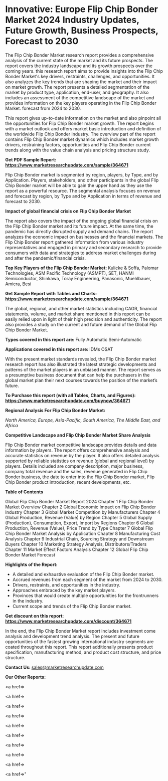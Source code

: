 # Innovative: Europe Flip Chip Bonder Market 2024 Industry Updates, Future Growth, Business Prospects, Forecast to 2030

The Flip Chip Bonder Market research report provides a comprehensive analysis of the current state of the market and its future prospects. The report covers the industry landscape and its growth prospects over the coming years. this research report aims to provide insights into the Flip Chip Bonder Market's key drivers, restraints, challenges, and opportunities. It also analyzes the key trends that are shaping the market and their impact on market growth. The report presents a detailed segmentation of the market by product type, application, end-user, and geography. It also includes an assessment of the competitive landscape of the market and provides information on the key players operating in the Flip Chip Bonder Market. forecast from 2024 to 2030.

This report gives up-to-date information on the market and also pinpoint all the opportunities for Flip Chip Bonder market growth. The report begins with a market outlook and offers market basic introduction and definition of the worldwide Flip Chip Bonder industry. The overview part of the report contains Flip Chip Bonder market dynamics which includes market growth drivers, restraining factors, opportunities and Flip Chip Bonder current trends along with the value chain analysis and pricing structure study.

<strong><b>Get PDF Sample Report: <a href=https://www.marketresearchupdate.com/sample/364671>https://www.marketresearchupdate.com/sample/364671</a></b></strong>

Flip Chip Bonder market is segmented by region, players, by Type, and by Application. Players, stakeholders, and other participants in the global Flip Chip Bonder market will be able to gain the upper hand as they use the report as a powerful resource. The segmental analysis focuses on revenue and forecast by region, by Type and by Application in terms of revenue and forecast to 2030.

<strong><b>Impact of global financial crisis on Flip Chip Bonder Market</b></strong>

The report also covers the impact of the ongoing global financial crisis on the Flip Chip Bonder market and its future impact. At the same time, the pandemic has directly disrupted supply and demand chains. The report analyzes the economic impact on businesses and the financial markets. The Flip Chip Bonder report gathered information from various industry representatives and engaged in primary and secondary research to provide consumers with data and strategies to address market challenges during and after the pandemic/financial crisis.

<strong><b>Top Key Players of the Flip Chip Bonder Market:
</b></strong>Kulicke & Soffa, Palomar Technologies, ASM Pacific Technology (ASMPT), SET, HANMI Semiconductor, Shinkawa, Toray Engineering, Panasonic, Muehlbauer, Amicra, Besi<strong><b>
</b></strong>

<strong><b>Get Sample Report with Tables and Charts: <a href=https://www.marketresearchupdate.com/sample/364671>https://www.marketresearchupdate.com/sample/364671</a></b></strong>

The global, regional, and other market statistics including CAGR, financial statements, volume, and market share mentioned in this report can be easily relied upon in light of their high precision and authenticity. The report also provides a study on the current and future demand of the Global Flip Chip Bonder Market.

<strong><b>Types covered in this report are:
</b></strong>Fully Automatic
Semi-Automatic<strong><b>
</b></strong>

<strong><b>Applications covered in this report are:
</b></strong>IDMs
OSAT<strong><b>
</b></strong>

With the present market standards revealed, the Flip Chip Bonder market research report has also illustrated the latest strategic developments and patterns of the market players in an unbiased manner. The report serves as a presumptive business document that can help the purchasers in the global market plan their next courses towards the position of the market’s future.

<strong><b>To Purchase this report (with all Tables, Charts, and Figures): <a href=https://www.marketresearchupdate.com/buynow/364671>https://www.marketresearchupdate.com/buynow/364671</a></b></strong>

<strong><b>Regional Analysis For Flip Chip Bonder Market:</b></strong>

<em><i>North America, Europe, Asia-Pacific, South America, The Middle East, and Africa</i></em>

<strong><b>Competitive Landscape and Flip Chip Bonder Market Share Analysis</b></strong>

Flip Chip Bonder market competitive landscape provides details and data information by players. The report offers comprehensive analysis and accurate statistics on revenue by the player. It also offers detailed analysis supported by reliable statistics on revenue (global and regional level) by players. Details included are company description, major business, company total revenue and the sales, revenue generated in Flip Chip Bonder business, the date to enter into the Flip Chip Bonder market, Flip Chip Bonder product introduction, recent developments, etc.

<strong><b>Table of Contents</b></strong>

Global Flip Chip Bonder Market Report 2024
Chapter 1 Flip Chip Bonder Market Overview
Chapter 2 Global Economic Impact on Flip Chip Bonder Industry
Chapter 3 Global Market Competition by Manufacturers
Chapter 4 Global Production, Revenue (Value) by Region
Chapter 5 Global Supply (Production), Consumption, Export, Import by Regions
Chapter 6 Global Production, Revenue (Value), Price Trend by Type
Chapter 7 Global Flip Chip Bonder Market Analysis by Application
Chapter 8 Manufacturing Cost Analysis
Chapter 9 Industrial Chain, Sourcing Strategy and Downstream Buyers
Chapter 10 Marketing Strategy Analysis, Distributors/Traders
Chapter 11 Market Effect Factors Analysis
Chapter 12 Global Flip Chip Bonder Market Forecast

<strong><b>Highlights of the Report:</b></strong>

- A detailed and exhaustive evaluation of the Flip Chip Bonder market.
- Accrued revenues from each segment of the market from 2024 to 2030.
- Drivers, restraints, and opportunities in the industry.
- Approaches embraced by the key market players.
- Provinces that would create multiple opportunities for the frontrunners in the industry.
- Current scope and trends of the Flip Chip Bonder market.

<strong><b>Get discount on this report: <a href=https://www.marketresearchupdate.com/discount/364671>https://www.marketresearchupdate.com/discount/364671</a></b></strong>

In the end, the Flip Chip Bonder Market report includes investment come analysis and development trend analysis. The present and future opportunities of the fastest growing international industry segments are coated throughout this report. This report additionally presents product specification, manufacturing method, and product cost structure, and price structure.

<strong><b>Contact Us:
</b></strong>sales@marketresearchupdate.com

<strong>Our Other Reports:</strong>

<a href=></a>

<a href=></a>

<a href=></a>

<a href=></a>

<a href=></a>

<a href=></a>

<a href=></a>

<a href=></a>

<a href=></a>

<a href=></a>"
